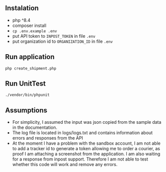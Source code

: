 ## Instalation

* php ^8.4
* composer install
* `cp .env.example .env`
* put API token to `INPOST_TOKEN` in file `.env`
* put organization id to `ORGANIZATION_ID` in file `.env`

## Run application
`php create_shipment.php`

## Run UnitTest
`./vendor/bin/phpunit`


## Assumptions
* For simplicity, I assumed the input was json copied from the sample data in the documentation.
* The log file is located in logs/logs.txt and contains information about errors and responses from the API
* At the moment I have a problem with the sandbox account, I am not able to add a tracker id to generate a token allowing me to order a courier, as proof I am attaching a screenshot from the application. I am also waiting for a response from inpost support. Therefore I am not able to test whether this code will work and remove any errors.